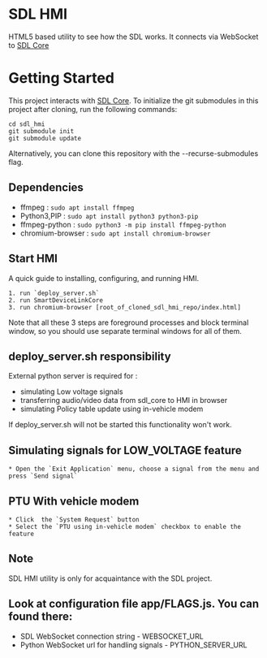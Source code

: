 # SDL HMI

HTML5 based utility to see how the SDL works. It connects via WebSocket to [SDL Core](https://github.com/smartdevicelink/sdl_core)


# Getting Started

This project interacts with [SDL Core](https://github.com/smartdevicelink/sdl_core).
To initialize the git submodules in this project after cloning, run the following commands:
```
cd sdl_hmi
git submodule init
git submodule update
```
Alternatively, you can clone this repository with the --recurse-submodules flag.

## Dependencies 
 
 * ffmpeg : `sudo apt install ffmpeg`
 * Python3,PIP : `sudo apt install python3 python3-pip`
 * ffmpeg-python : `sudo python3 -m pip install ffmpeg-python`
 * chromium-browser : `sudo apt install chromium-browser`

## Start HMI
A quick guide to installing, configuring, and running HMI.

	1. run `deploy_server.sh`
	2. run SmartDeviceLinkCore
	3. run chromium-browser [root_of_cloned_sdl_hmi_repo/index.html]

Note that all these 3 steps are foreground processes and block terminal window, so you should use separate terminal windows for all of them. 

## deploy_server.sh responsibility

External python server is required for :
 - simulating Low voltage signals
 - transferring audio/video data from sdl_core to HMI in browser
 - simulating Policy table update using in-vehicle modem

If deploy_server.sh will not be started this functionality won't work.

## Simulating signals for LOW_VOLTAGE feature
	* Open the `Exit Application` menu, choose a signal from the menu and press `Send signal`

## PTU With vehicle modem
	* Click  the `System Request` button
    * Select the `PTU using in-vehicle modem` checkbox to enable the feature

## Note
SDL HMI utility is only for acquaintance with the SDL project.

## Look at configuration file app/FLAGS.js. You can found there:
 - SDL WebSocket connection string -
WEBSOCKET_URL
 - Python WebSocket url for handling signals -
PYTHON_SERVER_URL
